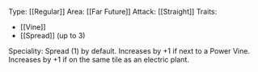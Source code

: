 Type: [[Regular]]
Area: [[Far Future]]
Attack: [[Straight]]
Traits:
- [[Vine]]
- [[Spread]] (up to 3)

Speciality: Spread (1) by default. Increases by +1 if next to a Power Vine. Increases by +1 if on the same tile as an electric plant.